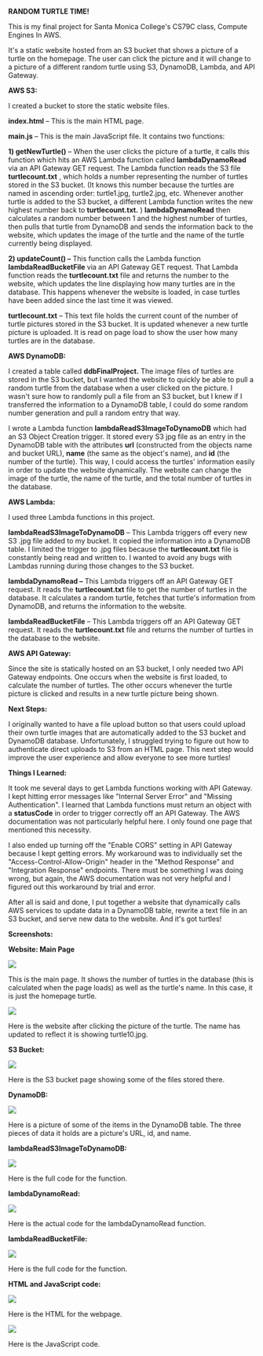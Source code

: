 **RANDOM TURTLE TIME!**

This is my final project for Santa Monica College&#39;s CS79C class, Compute Engines In AWS.

It&#39;s a static website hosted from an S3 bucket that shows a picture of a turtle on the homepage. The user can click the picture and it will change to a picture of a different random turtle using S3, DynamoDB, Lambda, and API Gateway.

**AWS S3:**

I created a bucket to store the static website files.

**index.html** – This is the main HTML page.

**main.js** – This is the main JavaScript file. It contains two functions:

**1) getNewTurtle()** – When the user clicks the picture of a turtle, it calls this function which hits an AWS Lambda function called **lambdaDynamoRead** via an API Gateway GET request. The Lambda function reads the S3 file **turtlecount.txt** , which holds a number representing the number of turtles stored in the S3 bucket. (It knows this number because the turtles are named in ascending order: turtle1.jpg, turtle2.jpg, etc. Whenever another turtle is added to the S3 bucket, a different Lambda function writes the new highest number back to **turtlecount.txt.** ) **lambdaDynamoRead** then calculates a random number between 1 and the highest number of turtles, then pulls that turtle from DynamoDB and sends the information back to the website, which updates the image of the turtle and the name of the turtle currently being displayed.

**2) updateCount() –** This function calls the Lambda function **lambdaReadBucketFile** via an API Gateway GET request. That Lambda function reads the **turtlecount.txt** file and returns the number to the website, which updates the line displaying how many turtles are in the database. This happens whenever the website is loaded, in case turtles have been added since the last time it was viewed.

**turtlecount.txt** – This text file holds the current count of the number of turtle pictures stored in the S3 bucket. It is updated whenever a new turtle picture is uploaded. It is read on page load to show the user how many turtles are in the database.

**AWS DynamoDB:**

I created a table called **ddbFinalProject.** The image files of turtles are stored in the S3 bucket, but I wanted the website to quickly be able to pull a random turtle from the database when a user clicked on the picture. I wasn&#39;t sure how to randomly pull a file from an S3 bucket, but I knew if I transferred the information to a DynamoDB table, I could do some random number generation and pull a random entry that way.

I wrote a Lambda function **lambdaReadS3ImageToDynamoDB** which had an S3 Object Creation trigger. It stored every S3 jpg file as an entry in the DynamoDB table with the attributes **url** (constructed from the objects name and bucket URL), **name** (the same as the object&#39;s name), and **id** (the number of the turtle). This way, I could access the turtles&#39; information easily in order to update the website dynamically. The website can change the image of the turtle, the name of the turtle, and the total number of turtles in the database.

**AWS Lambda:**

I used three Lambda functions in this project.

**lambdaReadS3ImageToDynamoDB** – This Lambda triggers off every new S3 .jpg file added to my bucket. It copied the information into a DynamoDB table. I limited the trigger to .jpg files because the **turtlecount.txt** file is constantly being read and written to. I wanted to avoid any bugs with Lambdas running during those changes to the S3 bucket.

**lambdaDynamoRead –** This Lambda triggers off an API Gateway GET request. It reads the **turtlecount.txt** file to get the number of turtles in the database. It calculates a random turtle, fetches that turtle&#39;s information from DynamoDB, and returns the information to the website.

**lambdaReadBucketFile** – This Lambda triggers off an API Gateway GET request. It reads the **turtlecount.txt** file and returns the number of turtles in the database to the website.

**AWS API Gateway:**

Since the site is statically hosted on an S3 bucket, I only needed two API Gateway endpoints. One occurs when the website is first loaded, to calculate the number of turtles. The other occurs whenever the turtle picture is clicked and results in a new turtle picture being shown.

**Next Steps:**

I originally wanted to have a file upload button so that users could upload their own turtle images that are automatically added to the S3 bucket and DynamoDB database. Unfortunately, I struggled trying to figure out how to authenticate direct uploads to S3 from an HTML page. This next step would improve the user experience and allow everyone to see more turtles!

**Things I Learned:**

It took me several days to get Lambda functions working with API Gateway. I kept hitting error messages like &quot;Internal Server Error&quot; and &quot;Missing Authentication&quot;. I learned that Lambda functions must return an object with a **statusCode** in order to trigger correctly off an API Gateway. The AWS documentation was not particularly helpful here. I only found one page that mentioned this necessity.

I also ended up turning off the &quot;Enable CORS&quot; setting in API Gateway because I kept getting errors. My workaround was to individually set the &quot;Access-Control-Allow-Origin&quot; header in the &quot;Method Response&quot; and &quot;Integration Response&quot; endpoints. There must be something I was doing wrong, but again, the AWS documentation was not very helpful and I figured out this workaround by trial and error.

After all is said and done, I put together a website that dynamically calls AWS services to update data in a DynamoDB table, rewrite a text file in an S3 bucket, and serve new data to the website. And it&#39;s got turtles!

**Screenshots:**

**Website: Main Page**

![](screenshots/main_page.PNG)

This is the main page. It shows the number of turtles in the database (this is calculated when the page loads) as well as the turtle&#39;s name. In this case, it is just the homepage turtle.

![](screenshots/main_page_with_new_turtle.png)

Here is the website after clicking the picture of the turtle. The name has updated to reflect it is showing turtle10.jpg.

**S3 Bucket:**

![](screenshots/s3.PNG)

Here is the S3 bucket page showing some of the files stored there.

**DynamoDB:**

![](screenshots/dynamo_db.PNG)

Here is a picture of some of the items in the DynamoDB table. The three pieces of data it holds are a picture&#39;s URL, id, and name.

**lambdaReadS3ImageToDynamoDB:**

![](screenshots/lambda_read_s3_image_to_dynamo.PNG)

Here is the full code for the function.

**lambdaDynamoRead:**

![](screenshots/lambda_dynamo_read.PNG)

Here is the actual code for the lambdaDynamoRead function.

**lambdaReadBucketFile:**

![](screenshots/lambda_read_bucket_file.PNG)

Here is the full code for the function.

**HTML and JavaScript code:**

![](screenshots/index_html.PNG)

Here is the HTML for the webpage.

![](screenshots/main_js.PNG)

Here is the JavaScript code.
